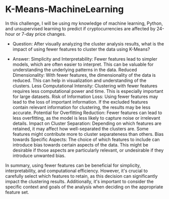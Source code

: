 # K-Means-MachineLearning

In this challenge, I will be using my knowledge of machine learning, Python, and unsupervised learning to predict if cryptocurrencies are affected by 24-hour or 7-day price changes.


- Question: After visually analyzing the cluster analysis results, what is the impact of using fewer features to cluster the data using K-Means?

- Answer: Simplicity and Interpretability: Fewer features lead to simpler models, which are often easier to interpret. This can be valuable for understanding the underlying patterns in the data. Reduced Dimensionality: With fewer features, the dimensionality of the data is reduced. This can help in visualization and understanding of the clusters. Less Computational Intensity: Clustering with fewer features requires less computational power and time. This is especially important for large datasets. Risk of Information Loss: Using fewer features may lead to the loss of important information. If the excluded features contain relevant information for clustering, the results may be less accurate. Potential for Overfitting Reduction: Fewer features can lead to less overfitting, as the model is less likely to capture noise or irrelevant details. Impact on Cluster Separation: Depending on which features are retained, it may affect how well-separated the clusters are. Some features might contribute more to cluster separateness than others. Bias towards Specific Aspects: The choice of which features to include can introduce bias towards certain aspects of the data. This might be desirable if those aspects are particularly relevant, or undesirable if they introduce unwanted bias.


In summary, using fewer features can be beneficial for simplicity, interpretability, and computational efficiency. However, it's crucial to carefully select which features to retain, as this decision can significantly impact the clustering results. Additionally, it's important to consider the specific context and goals of the analysis when deciding on the appropriate feature set.
